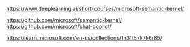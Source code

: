 https://www.deeplearning.ai/short-courses/microsoft-semantic-kernel/  

https://github.com/microsoft/semantic-kernel/  
https://github.com/microsoft/chat-copilot/  

https://learn.microsoft.com/en-us/collections/1n31t57k7k6r85/  
